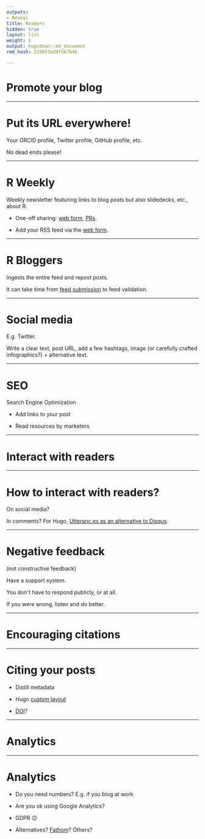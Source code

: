 ```yaml
---
outputs:
- Reveal
title: Readers
hidden: true
layout: list
weight: 1
output: hugodown::md_document
rmd_hash: 215653ad9f567b4b

---
```


Promote your blog
=================

------------------------------------------------------------------------

Put its URL everywhere!
=======================

Your ORCID profile, Twitter profile, GitHub profile, etc.

No dead ends please!

------------------------------------------------------------------------

R Weekly
========

Weekly newsletter featuring links to blog posts but also slidedecks, etc., about R.

-   One-off sharing: [web form](https://rweekly.org/submit), [PRs](https://github.com/rweekly/rweekly.org).

-   Add your RSS feed via the [web form](https://rweekly.org/submit).

------------------------------------------------------------------------

R Bloggers
==========

Ingests the entire feed and repost posts.

It can take time from [feed submission](https://www.r-bloggers.com/add-your-blog/) to feed validation.

------------------------------------------------------------------------

Social media
============

E.g. Twitter.

Write a clear text, post URL, add a few hashtags, image (or carefully crafted infographics?) + alternative text.

------------------------------------------------------------------------

SEO
===

Search Engine Optimization

-   Add links to your post

-   Read resources by marketers

------------------------------------------------------------------------

Interact with readers
=====================

------------------------------------------------------------------------

How to interact with readers?
=============================

On social media?

In comments? For Hugo, [Utteranc.es as an alternative to Disqus](https://masalmon.eu/2019/10/02/disqus/).

------------------------------------------------------------------------

Negative feedback
=================

(not constructive feedback)

Have a support system.

You don't have to respond publicly, or at all.

If *you* were wrong, listen and do better.

------------------------------------------------------------------------

Encouraging citations
=====================

------------------------------------------------------------------------

Citing your posts
=================

-   Distill metadata

-   Hugo [custom layout](https://github.com/statnmap/hugo-statnmap-theme/blob/3e2a54a9836fdd65779865e91058ba304b628336/layouts/partials/citation.html)

-   [DOI](https://twitter.com/mfenner/status/1126523120591020032)?

------------------------------------------------------------------------

Analytics
=========

------------------------------------------------------------------------

Analytics
=========

-   Do you need numbers? E.g. if you blog at work.

-   Are you ok using Google Analytics?

-   GDPR :wink:

-   Alternatives? [Fathom](https://usefathom.com/)? Others?

